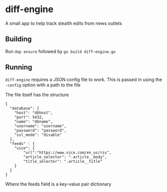 diff-engine
===========
A small app to help track stealth edits from news outlets

Building
--------
Run `dep ensure` followed by `go build diff-engine.go`

Running
--------
`diff-engine` requires a JSON config file to work. This is passed in using the `-config` option with a path to the file

The file itself has the structure
```
{
  "database": {
    "host": "dbhost",
    "port": 5432,
    "name": "dbname",
    "username": "username",
    "password": "password",
    "ssl_mode": "disable"
  },
  "feeds" : {
    "vice": {
        "url":"https://www.vice.com/en_us/rss",
        "article_selector": ".article__body",
        "title_selector": ".article__title"
    }
  }
}
```
Where the feeds field is a key-value pair dictionary